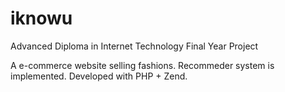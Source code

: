 # iknowu
Advanced Diploma in Internet Technology Final Year Project

A e-commerce website selling fashions. 
Recommeder system is implemented.
Developed with PHP + Zend.
